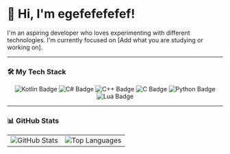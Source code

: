 # 👋 Hi, I'm egefefefefef!

I'm an aspiring developer who loves experimenting with different technologies. I'm currently focused on [Add what you are studying or working on].

---

### 🛠 My Tech Stack

<p align="center">
  <img src="https://img.shields.io/badge/-Kotlin-0095D5?style=for-the-badge&logo=kotlin&logoColor=white" alt="Kotlin Badge"/>
  <img src="https://img.shields.io/badge/-C%23-239120?style=for-the-badge&logo=c-sharp&logoColor=white" alt="C# Badge"/>
  <img src="https://img.shields.io/badge/-C%2B%2B-00599C?style=for-the-badge&logo=c%2B%2B&logoColor=white" alt="C++ Badge"/>
  <img src="https://img.shields.io/badge/-C-A8B9CC?style=for-the-badge&logo=c&logoColor=white" alt="C Badge"/>
  <img src="https://img.shields.io/badge/-Python-3776AB?style=for-the-badge&logo=python&logoColor=white" alt="Python Badge"/>
  <img src="https://img.shields.io/badge/-Lua-000080?style=for-the-badge&logo=lua&logoColor=white" alt="Lua Badge"/>
</p>

---

### 📊 GitHub Stats

<p align="center">
  <table>
    <tr>
      <td>
        <img src="https://github-readme-stats.vercel.app/api?username=YOUR_USERNAME&show_icons=true&theme=dark&hide_border=true&count_private=true" alt="GitHub Stats" />
      </td>
      <td>
        <img src="https://github-readme-stats.vercel.app/api/top-langs/?username=YOUR_USERNAME&layout=compact&theme=dark&hide_border=true" alt="Top Languages" />
      </td>
    </tr>
  </table>
</p>
